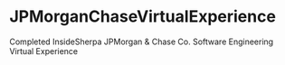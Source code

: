 # JPMorganChaseVirtualExperience

Completed InsideSherpa JPMorgan & Chase Co. Software Engineering Virtual Experience

